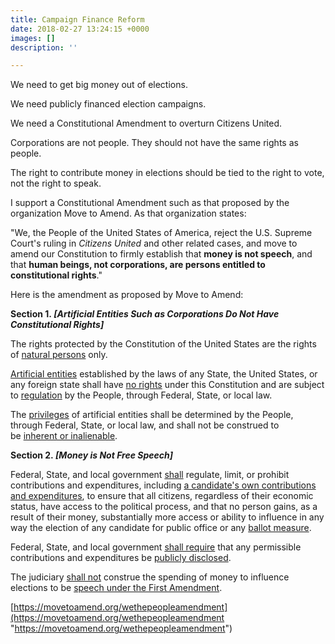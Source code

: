 ```yaml
---
title: Campaign Finance Reform
date: 2018-02-27 13:24:15 +0000
images: []
description: ''

---
```

We need to get big money out of elections.

We need publicly financed election campaigns.

We need a Constitutional Amendment to overturn Citizens United.

Corporations are not people.  They should not have the same rights as people.

The right to contribute money in elections should be tied to the right to vote, not the right to speak.

I support a Constitutional Amendment such as that proposed by the organization Move to Amend.  As that organization states:

"We, the People of the United States of America, reject the U.S. Supreme Court's ruling in _Citizens United_ and other related cases, and move to amend our Constitution to firmly establish that **money is not speech**, and that **human beings, not corporations, are persons entitled to constitutional rights**."  

Here is the amendment as proposed by Move to Amend:

**Section 1. _\[Artificial Entities Such as Corporations Do Not Have Constitutional Rights\]_**

The rights protected by the Constitution of the United States are the rights of [natural persons](https://movetoamend.org/wethepeopleamendment# '"Natural persons" are living human beings only, as opposed to "artificial persons," a legal designation assigned to chartered entities that exist only in law, such as corporations.') only.

[Artificial entities](https://movetoamend.org/wethepeopleamendment# "Artificial entities are entities chartered under state or federal law, including public and privately held corporations, LLCs, LLPs, PCs, nonprofit corporations and other corporations. Include any organization created by the law.") established by the laws of any State, the United States, or any foreign state shall have [no rights](https://movetoamend.org/wethepeopleamendment# 'This refers to "no rights" under the U.S. Constitution only.  Artificial entities operate under charter from the state in which they incorporate, and that charter grants them other "rights" under state law which are really privileges because they are not inalienable. In other words, they can be removed if state law is amended through the legislative process to change the privileges that govern business activities.') under this Constitution and are subject to [regulation](https://movetoamend.org/wethepeopleamendment# "A rule or law created by governmental bodies designed to proscribe the limits or forms of behavior in specific circustances, both for individuals (i.e., wearing seatbelts) and entities (i.e., carbon sequestration).") by the People, through Federal, State, or local law.

The [privileges](https://movetoamend.org/wethepeopleamendment# "A rule or law created by governmental bodies designed to proscribe the limits or forms of behavior in specific circumstances, both for individuals (i.e., wearing seatbelts) and entities (i.e., carbon sequestration).") of artificial entities shall be determined by the People, through Federal, State, or local law, and shall not be construed to be [inherent or inalienable](https://movetoamend.org/wethepeopleamendment# "Rights that exist simply because you are a living human being; some would say rights given by God (or your Creator) rather than by government.").

**Section 2. _\[Money is Not Free Speech\]_**

Federal, State, and local government [shall](https://movetoamend.org/wethepeopleamendment# '"Shall" is a legal requirement or mandate. There is no other option or choice. It directs or authorizes by those who wrote and promoted the amendment. "May" is fuzzy. It shifts authority away from the amendment’s original architects to those who will interpret the language. "May" defers our power to decide. "May" in many cases, thus, can become "may not."') regulate, limit, or prohibit contributions and expenditures, including [a candidate's own contributions and expenditures](https://movetoamend.org/wethepeopleamendment# "Because the Supreme Court ruled that money equals speech, candidates for elected office are permitted to spend personal fortunes to get themselves elected.  For example, NYC Mayor Michael Bloomberg spent $109 million to get reelected in 2009.  How can anyone compete?"), to ensure that all citizens, regardless of their economic status, have access to the political process, and that no person gains, as a result of their money, substantially more access or ability to influence in any way the election of any candidate for public office or any [ballot measure](https://movetoamend.org/wethepeopleamendment# "When a question is put on the ballot for a vote by the general public.  Typically, a large number of signatures from registered voters must be collected before a measure is put on the ballot.").

Federal, State, and local government [shall require](https://movetoamend.org/wethepeopleamendment# '"Shall" is a legal requirement or mandate. There is no other option or choice. It directs or authorizes by those who wrote and promoted the amendment. "May" is fuzzy. It shifts authority away from the amendment’s original architects to those who will interpret the language. "May" defers our power to decide. "May" in many cases, thus, can become "may not."') that any permissible contributions and expenditures be [publicly disclosed](https://movetoamend.org/wethepeopleamendment# "Public disclosure of all campaign spending will make politicians own up to the realities of apparent or perceived corruption because the public will know who contributed the funds to get them elected. Including a Constitutional basis for disclosure will strengthen existing disclosure laws and allow for additional laws at the federal, state, and local level to ensure that the public knows the source of campaign funds and donors.").

The judiciary [shall not](https://movetoamend.org/wethepeopleamendment# '"Shall" is a legal requirement or mandate. There is no other option or choice. It directs or authorizes by those who wrote and promoted the amendment. "May" is fuzzy. It shifts authority away from the amendment’s original architects to those who will interpret the language. "May" defers our power to decide. "May" in many cases, thus, can become "may not."') construe the spending of money to influence elections to be [speech under the First Amendment](https://movetoamend.org/wethepeopleamendment# "The idea that money = speech was invented by the Supreme Court in 1976 in the case of Buckley v. Valeo.  The Court held that it was a violation of First Amendment freedom of speech to set overall campaign expenditure limits and to bar candidates from spending their own wealth to get themselves elected. ").

[https://movetoamend.org/wethepeopleamendment](https://movetoamend.org/wethepeopleamendment "https://movetoamend.org/wethepeopleamendment")